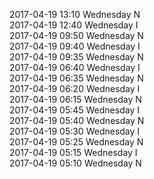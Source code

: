 2017-04-19 13:10 Wednesday  N  
2017-04-19 12:40 Wednesday  I  
2017-04-19 09:50 Wednesday  N  
2017-04-19 09:40 Wednesday  I  
2017-04-19 09:35 Wednesday  N  
2017-04-19 06:40 Wednesday  I  
2017-04-19 06:35 Wednesday  N  
2017-04-19 06:20 Wednesday  I  
2017-04-19 06:15 Wednesday  N  
2017-04-19 05:45 Wednesday  I  
2017-04-19 05:40 Wednesday  N  
2017-04-19 05:30 Wednesday  I  
2017-04-19 05:25 Wednesday  N  
2017-04-19 05:15 Wednesday  I  
2017-04-19 05:10 Wednesday  N  
